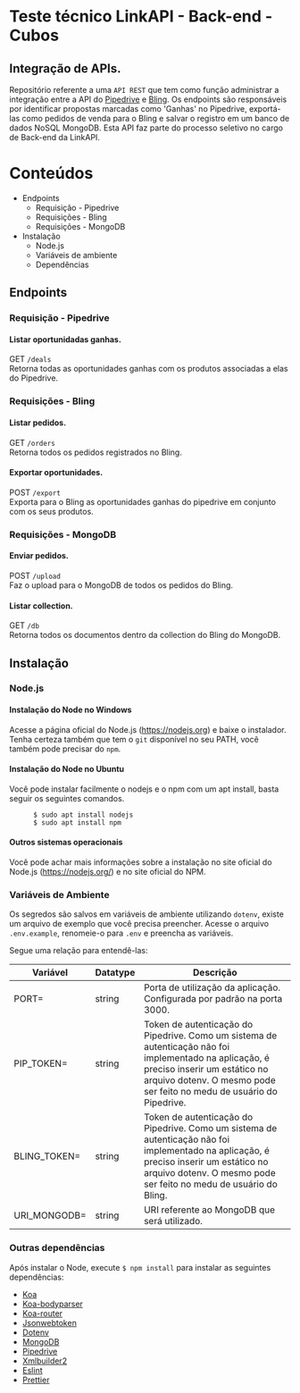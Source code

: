 # Teste técnico LinkAPI - Back-end - Cubos

## Integração de APIs.

Repositório referente a uma `API REST` que tem como função administrar a integração entre a API do [Pipedrive](https://www.pipedrive.com/pt) e [Bling](https://www.bling.com.br/). Os endpoints são responsáveis por identificar propostas marcadas como 'Ganhas' no Pipedrive, exportá-las como pedidos de venda para o Bling e salvar o registro em um banco de dados NoSQL MongoDB. Esta API faz parte do processo seletivo no cargo de Back-end da LinkAPI.

# Conteúdos

-   Endpoints
    -   Requisição - Pipedrive
    -   Requisições - Bling
    -   Requisições - MongoDB
-   Instalação
    -   Node.js
    -   Variáveis de ambiente
    -   Dependências

## Endpoints

### Requisição - Pipedrive

#### Listar oportunidadas ganhas.

GET `/deals`\
Retorna todas as oportunidades ganhas com os produtos associadas a elas do Pipedrive.

### Requisições - Bling

#### Listar pedidos.

GET `/orders`\
Retorna todos os pedidos registrados no Bling.

#### Exportar oportunidades.

POST `/export`\
Exporta para o Bling as oportunidades ganhas do pipedrive em conjunto com os seus produtos.

### Requisições - MongoDB

#### Enviar pedidos.

POST `/upload`\
Faz o upload para o MongoDB de todos os pedidos do Bling.

#### Listar collection.

GET `/db`\
Retorna todos os documentos dentro da collection do Bling do MongoDB.

## Instalação

### Node.js

#### Instalação do Node no Windows

Acesse a página oficial do Node.js (https://nodejs.org) e baixe o instalador. Tenha certeza também que tem o `git` disponível no seu PATH, você também pode precisar do `npm`.

#### Instalação do Node no Ubuntu

Você pode instalar facilmente o nodejs e o npm com um apt install, basta seguir os seguintes comandos.

          $ sudo apt install nodejs
          $ sudo apt install npm

#### Outros sistemas operacionais

Você pode achar mais informações sobre a instalação no site oficial do Node.js (https://nodejs.org/) e no site oficial do NPM.

### Variáveis de Ambiente

Os segredos são salvos em variáveis de ambiente utilizando `dotenv`, existe um arquivo de exemplo que você precisa preencher. Acesse o arquivo `.env.example`, renomeie-o para `.env` e preencha as variáveis.

Segue uma relação para entendê-las:

| Variável     | Datatype | Descrição                                                                                                                                                                                                       |
| ------------ | -------- | --------------------------------------------------------------------------------------------------------------------------------------------------------------------------------------------------------------- |
| PORT=        | string   | Porta de utilização da aplicação. Configurada por padrão na porta 3000.                                                                                                                                         |
| PIP_TOKEN=   | string   | Token de autenticação do Pipedrive. Como um sistema de autenticação não foi implementado na aplicação, é preciso inserir um estático no arquivo dotenv. O mesmo pode ser feito no medu de usuário do Pipedrive. |
| BLING_TOKEN= | string   | Token de autenticação do Pipedrive. Como um sistema de autenticação não foi implementado na aplicação, é preciso inserir um estático no arquivo dotenv. O mesmo pode ser feito no medu de usuário do Bling.     |
| URI_MONGODB= | string   | URI referente ao MongoDB que será utilizado.                                                                                                                                                                    |

### Outras dependências

Após instalar o Node, execute `$ npm install` para instalar as seguintes dependências:

-   [Koa](https://koajs.com/)
-   [Koa-bodyparser](https://www.npmjs.com/package/koa-bodyparser)
-   [Koa-router](https://www.npmjs.com/package/koa-router)
-   [Jsonwebtoken](https://www.npmjs.com/package/jsonwebtoken)
-   [Dotenv](https://www.npmjs.com/package/dotenv)
-   [MongoDB](https://www.npmjs.com/package/mongodb)
-   [Pipedrive](https://www.npmjs.com/package/pipedrive)
-   [Xmlbuilder2](https://www.npmjs.com/package/xmlbuilder2)
-   [Eslint](https://www.npmjs.com/package/eslint)
-   [Prettier](https://www.npmjs.com/package/prettier)
